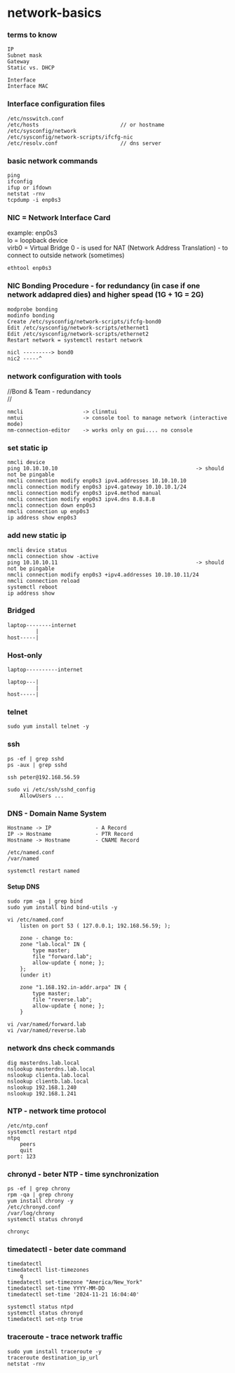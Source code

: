 # network-basics

### terms to know
```
IP
Subnet mask
Gateway
Static vs. DHCP

Interface
Interface MAC
```

### Interface configuration files
```
/etc/nsswitch.conf
/etc/hosts                          // or hostname
/etc/sysconfig/network
/etc/sysconfig/network-scripts/ifcfg-nic
/etc/resolv.conf                    // dns server
```

### basic network commands
```
ping
ifconfig
ifup or ifdown
netstat -rnv
tcpdump -i enp0s3
```

### NIC = Network Interface Card 
example: enp0s3 <br>
lo = loopback device <br>
virb0 = Virtual Bridge 0 - is used for NAT (Network Address Translation) - to connect to outside network (sometimes)

```
ethtool enp0s3
```

### NIC Bonding Procedure - for redundancy (in case if one network addapred dies) and higher spead (1G + 1G = 2G)
```
modprobe bonding 
modinfo bonding 
Create /etc/sysconfig/network-scripts/ifcfg-bond0 
Edit /etc/sysconfig/network-scripts/ethernet1 
Edit /etc/sysconfig/network-scripts/ethernet2 
Restart network = systemctl restart network

nicl ---------> bond0 
nic2 -----^
```

### network configuration with tools
//Bond & Team - redundancy <br>
// 
``` 
nmcli                   -> clinmtui
nmtui                   -> console tool to manage network (interactive mode)
nm-connection-editor    -> works only on gui.... no console
```

### set static ip
```
nmcli device
ping 10.10.10.10                                            -> should not be pingable
nmcli connection modify enp0s3 ipv4.addresses 10.10.10.10
nmcli connection modify enp0s3 ipv4.gateway 10.10.10.1/24
nmcli connection modify enp0s3 ipv4.method manual
nmcli connection modify enp0s3 ipv4.dns 8.8.8.8
nmcli connection down enp0s3 
nmcli connection up enp0s3 
ip address show enp0s3
```

### add new static ip
```
nmcli device status
nmcli connection show -active
ping 10.10.10.11                                            -> should not be pingable
nmcli connection modify enp0s3 +ipv4.addresses 10.10.10.11/24
nmcli connection reload 
systemctl reboot
ip address show 
```

### Bridged
```
laptop--------internet
         |
host-----|
```

### Host-only
```
laptop----------internet

laptop---|
         |
host-----|
```

### telnet
```
sudo yum install telnet -y
```

### ssh
```
ps -ef | grep sshd
ps -aux | grep sshd

ssh peter@192.168.56.59

sudo vi /etc/ssh/sshd_config
    AllowUsers ...
```

### DNS - Domain Name System
```
Hostname -> IP              - A Record
IP -> Hostname              - PTR Record
Hostname -> Hostname        - CNAME Record
```
```
/etc/named.conf
/var/named
```
```
systemctl restart named
```

#### Setup DNS
```
sudo rpm -qa | grep bind
sudo yum install bind bind-utils -y

vi /etc/named.conf
    listen on port 53 ( 127.0.0.1; 192.168.56.59; );

    zone - change to:
    zone "lab.local" IN {
        type master;
        file "forward.lab";
        allow-update { none; };
    };
    (under it)

    zone "1.168.192.in-addr.arpa" IN {
        type master;
        file "reverse.lab";
        allow-update { none; };
    }

vi /var/named/forward.lab
vi /var/named/reverse.lab

```

### network dns check commands
```
dig masterdns.lab.local
nslookup masterdns.lab.local
nslookup clienta.lab.local
nslookup clientb.lab.local
nslookup 192.168.1.240
nslookup 192.168.1.241

```

### NTP - network time protocol
```
/etc/ntp.conf
systemctl restart ntpd
ntpq
    peers
    quit
port: 123
```

### chronyd - beter NTP - time synchronization
```
ps -ef | grep chrony
rpm -qa | grep chrony
yum install chrony -y
/etc/chronyd.conf
/var/log/chrony
systemctl status chronyd

chronyc

```

### timedatectl - beter date command
```
timedatectl
timedatectl list-timezones
    q
timedatectl set-timezone "America/New_York"
timedatectl set-time YYYY-MM-DD
timedatectl set-time '2024-11-21 16:04:40'

systemctl status ntpd
systemctl status chronyd 
timedatectl set-ntp true
```

### traceroute - trace network traffic
```
sudo yum install traceroute -y
traceroute destination_ip_url
netstat -rnv
```